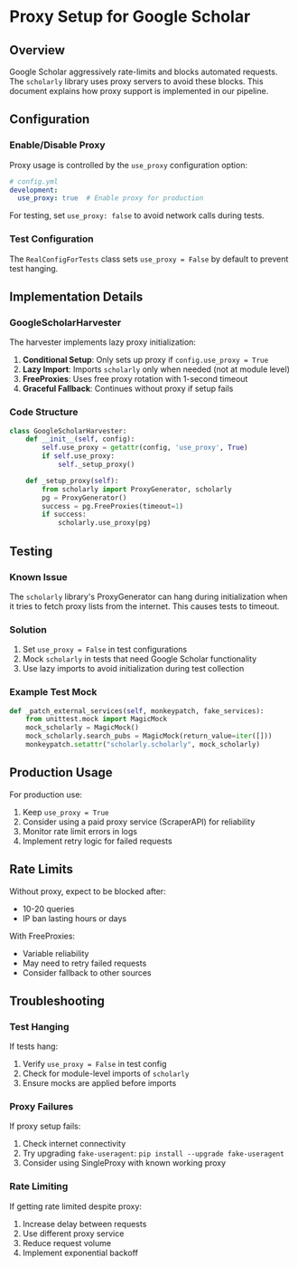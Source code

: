 # Proxy Setup for Google Scholar

## Overview

Google Scholar aggressively rate-limits and blocks automated requests. The `scholarly` library uses proxy servers to avoid these blocks. This document explains how proxy support is implemented in our pipeline.

## Configuration

### Enable/Disable Proxy

Proxy usage is controlled by the `use_proxy` configuration option:

```yaml
# config.yml
development:
  use_proxy: true  # Enable proxy for production
```

For testing, set `use_proxy: false` to avoid network calls during tests.

### Test Configuration

The `RealConfigForTests` class sets `use_proxy = False` by default to prevent test hanging.

## Implementation Details

### GoogleScholarHarvester

The harvester implements lazy proxy initialization:

1. **Conditional Setup**: Only sets up proxy if `config.use_proxy = True`
2. **Lazy Import**: Imports `scholarly` only when needed (not at module level)
3. **FreeProxies**: Uses free proxy rotation with 1-second timeout
4. **Graceful Fallback**: Continues without proxy if setup fails

### Code Structure

```python
class GoogleScholarHarvester:
    def __init__(self, config):
        self.use_proxy = getattr(config, 'use_proxy', True)
        if self.use_proxy:
            self._setup_proxy()

    def _setup_proxy(self):
        from scholarly import ProxyGenerator, scholarly
        pg = ProxyGenerator()
        success = pg.FreeProxies(timeout=1)
        if success:
            scholarly.use_proxy(pg)
```

## Testing

### Known Issue

The `scholarly` library's ProxyGenerator can hang during initialization when it tries to fetch proxy lists from the internet. This causes tests to timeout.

### Solution

1. Set `use_proxy = False` in test configurations
2. Mock `scholarly` in tests that need Google Scholar functionality
3. Use lazy imports to avoid initialization during test collection

### Example Test Mock

```python
def _patch_external_services(self, monkeypatch, fake_services):
    from unittest.mock import MagicMock
    mock_scholarly = MagicMock()
    mock_scholarly.search_pubs = MagicMock(return_value=iter([]))
    monkeypatch.setattr("scholarly.scholarly", mock_scholarly)
```

## Production Usage

For production use:

1. Keep `use_proxy = True`
2. Consider using a paid proxy service (ScraperAPI) for reliability
3. Monitor rate limit errors in logs
4. Implement retry logic for failed requests

## Rate Limits

Without proxy, expect to be blocked after:
- 10-20 queries
- IP ban lasting hours or days

With FreeProxies:
- Variable reliability
- May need to retry failed requests
- Consider fallback to other sources

## Troubleshooting

### Test Hanging

If tests hang:
1. Verify `use_proxy = False` in test config
2. Check for module-level imports of `scholarly`
3. Ensure mocks are applied before imports

### Proxy Failures

If proxy setup fails:
1. Check internet connectivity
2. Try upgrading `fake-useragent`: `pip install --upgrade fake-useragent`
3. Consider using SingleProxy with known working proxy

### Rate Limiting

If getting rate limited despite proxy:
1. Increase delay between requests
2. Use different proxy service
3. Reduce request volume
4. Implement exponential backoff
